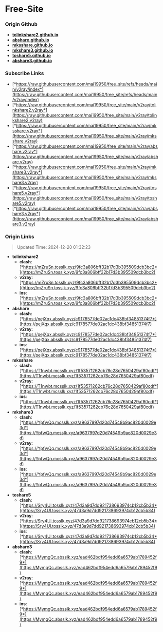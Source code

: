 # Free-Site

### Origin Github

- [**tolinkshare2.github.io**](https://github.com/tolinkshare2/tolinkshare2.github.io)
- [**abshare.github.io**](https://github.com/abshare/abshare.github.io)
- [**mksshare.github.io**](https://github.com/mksshare/mksshare.github.io)
- [**mkshare3.github.io**](https://github.com/mkshare3/mkshare3.github.io)
- [**toshare5.github.io**](https://github.com/toshare5/toshare5.github.io)
- [**abshare3.github.io**](https://github.com/abshare3/abshare3.github.io)

### Subscribe Links

- [*https://raw.githubusercontent.com/mai19950/free_site/refs/heads/main/v2ray/index*](https://raw.githubusercontent.com/mai19950/free_site/refs/heads/main/v2ray/index)
- [*https://raw.githubusercontent.com/mai19950/free_site/main/v2ray/tolinkshare2.v2ray*](https://raw.githubusercontent.com/mai19950/free_site/main/v2ray/tolinkshare2.v2ray)
- [*https://raw.githubusercontent.com/mai19950/free_site/main/v2ray/mksshare.v2ray*](https://raw.githubusercontent.com/mai19950/free_site/main/v2ray/mksshare.v2ray)
- [*https://raw.githubusercontent.com/mai19950/free_site/main/v2ray/abshare.v2ray*](https://raw.githubusercontent.com/mai19950/free_site/main/v2ray/abshare.v2ray)
- [*https://raw.githubusercontent.com/mai19950/free_site/main/v2ray/mkshare3.v2ray*](https://raw.githubusercontent.com/mai19950/free_site/main/v2ray/mkshare3.v2ray)
- [*https://raw.githubusercontent.com/mai19950/free_site/main/v2ray/toshare5.v2ray*](https://raw.githubusercontent.com/mai19950/free_site/main/v2ray/toshare5.v2ray)
- [*https://raw.githubusercontent.com/mai19950/free_site/main/v2ray/abshare3.v2ray*](https://raw.githubusercontent.com/mai19950/free_site/main/v2ray/abshare3.v2ray)

### Origin Links

> Updated Time: 2024-12-20 01:32:23

- **tolinkshare2**
  - **clash**: [*https://mZruSn.tosslk.xyz/9fc3a806bff32b17d3b395509dcb3bc2*](https://mZruSn.tosslk.xyz/9fc3a806bff32b17d3b395509dcb3bc2)
  - **v2ray**: [*https://mZruSn.tosslk.xyz/9fc3a806bff32b17d3b395509dcb3bc2*](https://mZruSn.tosslk.xyz/9fc3a806bff32b17d3b395509dcb3bc2)
  - **ios**: [*https://mZruSn.tosslk.xyz/9fc3a806bff32b17d3b395509dcb3bc2*](https://mZruSn.tosslk.xyz/9fc3a806bff32b17d3b395509dcb3bc2)
- **abshare**
  - **clash**: [*https://pejXqx.absslk.xyz/c9178577de02ac1dc438bf34851374f7*](https://pejXqx.absslk.xyz/c9178577de02ac1dc438bf34851374f7)
  - **v2ray**: [*https://pejXqx.absslk.xyz/c9178577de02ac1dc438bf34851374f7*](https://pejXqx.absslk.xyz/c9178577de02ac1dc438bf34851374f7)
  - **ios**: [*https://pejXqx.absslk.xyz/c9178577de02ac1dc438bf34851374f7*](https://pejXqx.absslk.xyz/c9178577de02ac1dc438bf34851374f7)
- **mksshare**
  - **clash**: [*https://T1nwbt.mcsslk.xyz/1f53571262cb76c28d7650429af80cdf*](https://T1nwbt.mcsslk.xyz/1f53571262cb76c28d7650429af80cdf)
  - **v2ray**: [*https://T1nwbt.mcsslk.xyz/1f53571262cb76c28d7650429af80cdf*](https://T1nwbt.mcsslk.xyz/1f53571262cb76c28d7650429af80cdf)
  - **ios**: [*https://T1nwbt.mcsslk.xyz/1f53571262cb76c28d7650429af80cdf*](https://T1nwbt.mcsslk.xyz/1f53571262cb76c28d7650429af80cdf)
- **mkshare3**
  - **clash**: [*https://YpfwQq.mcsslk.xyz/a9637997d20d74549b9ac820d0029e3d*](https://YpfwQq.mcsslk.xyz/a9637997d20d74549b9ac820d0029e3d)
  - **v2ray**: [*https://YpfwQq.mcsslk.xyz/a9637997d20d74549b9ac820d0029e3d*](https://YpfwQq.mcsslk.xyz/a9637997d20d74549b9ac820d0029e3d)
  - **ios**: [*https://YpfwQq.mcsslk.xyz/a9637997d20d74549b9ac820d0029e3d*](https://YpfwQq.mcsslk.xyz/a9637997d20d74549b9ac820d0029e3d)
- **toshare5**
  - **clash**: [*https://Sry4Ul.tosslk.xyz/47d3a9d7dd921738693974cb12cb5b34*](https://Sry4Ul.tosslk.xyz/47d3a9d7dd921738693974cb12cb5b34)
  - **v2ray**: [*https://Sry4Ul.tosslk.xyz/47d3a9d7dd921738693974cb12cb5b34*](https://Sry4Ul.tosslk.xyz/47d3a9d7dd921738693974cb12cb5b34)
  - **ios**: [*https://Sry4Ul.tosslk.xyz/47d3a9d7dd921738693974cb12cb5b34*](https://Sry4Ul.tosslk.xyz/47d3a9d7dd921738693974cb12cb5b34)
- **abshare3**
  - **clash**: [*https://MymgQc.absslk.xyz/ead462bdf954edd6a6579ab1789452f9*](https://MymgQc.absslk.xyz/ead462bdf954edd6a6579ab1789452f9)
  - **v2ray**: [*https://MymgQc.absslk.xyz/ead462bdf954edd6a6579ab1789452f9*](https://MymgQc.absslk.xyz/ead462bdf954edd6a6579ab1789452f9)
  - **ios**: [*https://MymgQc.absslk.xyz/ead462bdf954edd6a6579ab1789452f9*](https://MymgQc.absslk.xyz/ead462bdf954edd6a6579ab1789452f9)
